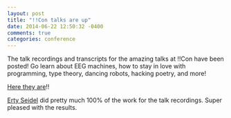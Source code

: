 ```yaml
---
layout: post
title: "!!Con talks are up"
date: 2014-06-22 12:50:32 -0400
comments: true
categories: conference
---
```


The talk recordings and transcripts for the amazing talks at !!Con
have been posted! Go learn about EEG machines, how to stay in love
with programming, type theory, dancing robots, hacking poetry, and more!

[Here they are](http://bangbangcon.com/recordings.html)!!

[Erty Seidel](http://ertyseidel.com/) did pretty much 100% of the work
for the talk recordings. Super pleased with the results.
